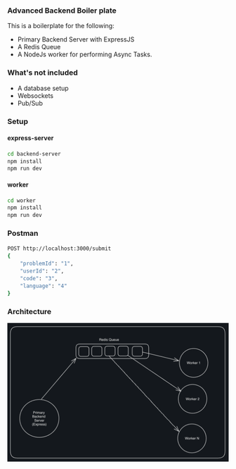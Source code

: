 ### Advanced Backend Boiler plate  

This is a boilerplate for the following:

- Primary Backend Server with ExpressJS
- A Redis Queue
- A NodeJs worker for performing Async Tasks.

### What's not included

- A database setup
- Websockets
- Pub/Sub


### Setup

#### express-server
```bash
cd backend-server
npm install
npm run dev
```

#### worker

```bash
cd worker
npm install
npm run dev
```

### Postman

```bash 
POST http://localhost:3000/submit
{
    "problemId": "1", 
    "userId": "2", 
    "code": "3", 
    "language": "4"
}
```

### Architecture

![](./docs/arch.png)